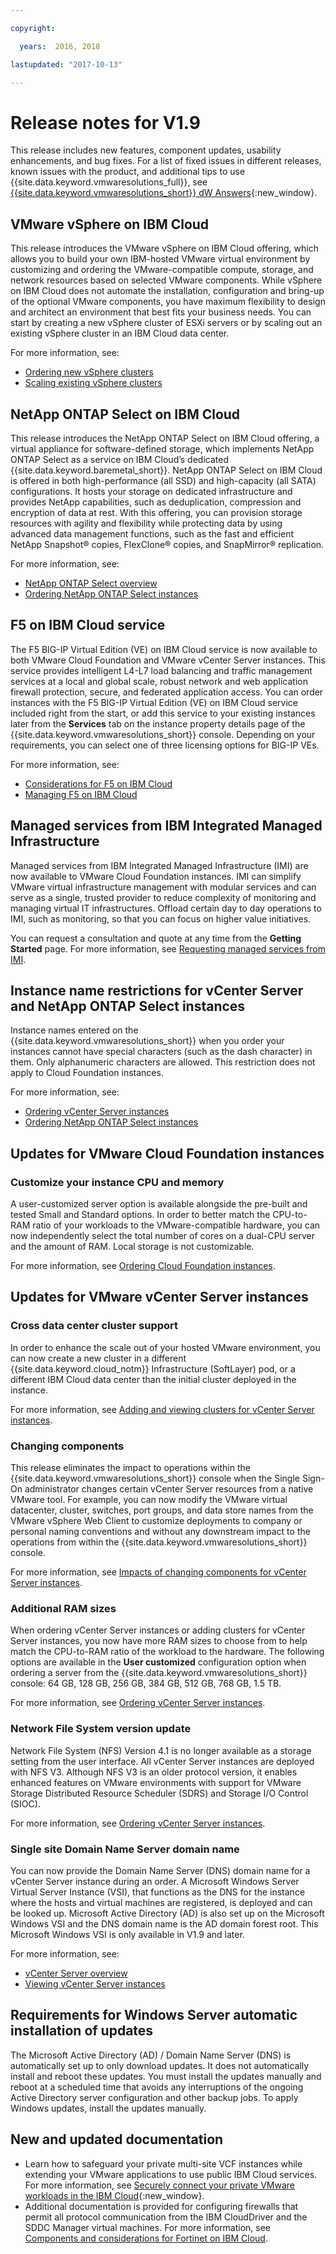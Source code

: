 ```yaml
---

copyright:

  years:  2016, 2018

lastupdated: "2017-10-13"

---
```


# Release notes for V1.9

This release includes new features, component updates, usability enhancements, and bug fixes. For a list of fixed issues in different releases, known issues with the product, and additional tips to use {{site.data.keyword.vmwaresolutions_full}}, see [{{site.data.keyword.vmwaresolutions_short}} dW Answers](https://developer.ibm.com/answers/topics/cloudvmw/){:new_window}.

## VMware vSphere on IBM Cloud

This release introduces the VMware vSphere on IBM Cloud offering, which allows you to build your own IBM-hosted VMware virtual environment by customizing and ordering the VMware-compatible compute, storage, and network resources based on selected VMware components. While vSphere on IBM Cloud does not automate the installation, configuration and bring-up of the optional VMware components, you have maximum flexibility to design and architect an environment that best fits your business needs. You can start by creating a new vSphere cluster of ESXi servers or by scaling out an existing vSphere cluster in an IBM Cloud data center.

For more information, see:
* [Ordering new vSphere clusters](../vsphere/vs_orderinginstances.html)
* [Scaling existing vSphere clusters](../vsphere/vs_scalingexistingclusters.html)

## NetApp ONTAP Select on IBM Cloud

This release introduces the NetApp ONTAP Select on IBM Cloud offering, a virtual appliance for software-defined storage, which implements NetApp ONTAP Select as a service on IBM Cloud’s dedicated {{site.data.keyword.baremetal_short}}. NetApp ONTAP Select on IBM Cloud is offered in both high-performance (all SSD) and high-capacity (all SATA) configurations.
It hosts your storage on dedicated infrastructure and provides NetApp capabilities, such as deduplication, compression and encryption of data at rest. With this offering, you can provision storage resources with agility and flexibility while protecting data by using advanced data management functions, such as the fast and efficient NetApp Snapshot® copies, FlexClone® copies, and SnapMirror® replication.

For more information, see:
* [NetApp ONTAP Select overview](../netapp/np_netappoverview.html)
* [Ordering NetApp ONTAP Select instances](../netapp/np_orderinginstances.html)

## F5 on IBM Cloud service

The F5 BIG-IP Virtual Edition (VE) on IBM Cloud service is now available to both VMware Cloud Foundation and VMware vCenter Server instances. This service provides intelligent L4-L7 load balancing and traffic management services at a local and global scale, robust network and web application firewall protection, secure, and federated application access.
You can order instances with the F5 BIG-IP Virtual Edition (VE) on IBM Cloud service included right from the start, or add this service to your existing instances later from the **Services** tab on the instance property details page of the {{site.data.keyword.vmwaresolutions_short}} console. Depending on your requirements, you can select one of three licensing options for BIG-IP VEs.

For more information, see:
* [Considerations for F5 on IBM Cloud](../services/f5_considerations.html)
* [Managing F5 on IBM Cloud](../services/managing_f5.html)

## Managed services from IBM Integrated Managed Infrastructure

Managed services from IBM Integrated Managed Infrastructure (IMI) are now available to VMware Cloud Foundation instances. IMI can simplify VMware virtual infrastructure management with modular services and can serve as a single, trusted provider to reduce complexity of monitoring and managing virtual IT infrastructures. Offload certain day to day operations to IMI, such as monitoring, so that you can focus on higher value initiatives.

You can request a consultation and quote at any time from the **Getting Started** page.
For more information, see [Requesting managed services from IMI](../services/managing_imi.html#requesting-managed-services-from-imi).

## Instance name restrictions for vCenter Server and NetApp ONTAP Select instances

Instance names entered on the {{site.data.keyword.vmwaresolutions_short}} when you order your instances cannot have special characters (such as the dash character) in them. Only alphanumeric characters are allowed. This restriction does not apply to Cloud Foundation instances.

For more information, see:
* [Ordering vCenter Server instances](../vcenter/vc_orderinginstance.html)
* [Ordering NetApp ONTAP Select instances](../netapp/np_orderinginstances.html)

## Updates for VMware Cloud Foundation instances

### Customize your instance CPU and memory

A user-customized server option is available alongside the pre-built and tested Small and Standard options. In order to better match the CPU-to-RAM ratio of your workloads to the VMware-compatible hardware, you can now independently select the total number of cores on a dual-CPU server and the amount of RAM. Local storage is not customizable.

For more information, see [Ordering Cloud Foundation instances](../sddc/sd_orderinginstance.html).

## Updates for VMware vCenter Server instances

### Cross data center cluster support

In order to enhance the scale out of your hosted VMware environment, you can now create a new cluster in a different {{site.data.keyword.cloud_notm}} Infrastructure (SoftLayer) pod, or a different IBM Cloud data center than the initial cluster deployed in the instance.

For more information, see [Adding and viewing clusters for vCenter Server instances](../vcenter/vc_addingviewingclusters.html).

### Changing components

This release eliminates the impact to operations within the {{site.data.keyword.vmwaresolutions_short}} console when the Single Sign-On administrator changes certain vCenter Server resources from a native VMware tool. For example, you can now modify the VMware virtual datacenter, cluster, switches, port groups, and data store names from the VMware vSphere Web Client to customize deployments to company or personal naming conventions and without any downstream impact to the operations from within the {{site.data.keyword.vmwaresolutions_short}} console.

For more information, see [Impacts of changing components for vCenter Server instances](../vcenter/vcenter_chg_impact.html).

### Additional RAM sizes

When ordering vCenter Server instances or adding clusters for vCenter Server instances, you now have more RAM sizes to choose from to help match the CPU-to-RAM ratio of the workload to the hardware. The following options are available in the **User customized** configuration option when ordering a server from the {{site.data.keyword.vmwaresolutions_short}} console: 64 GB, 128 GB, 256 GB, 384 GB, 512 GB, 768 GB, 1.5 TB.

For more information, see [Ordering vCenter Server instances](../vcenter/vc_orderinginstance.html).

### Network File System version update

Network File System (NFS) Version 4.1 is no longer available as a storage setting from the user interface. All vCenter Server instances are deployed with NFS V3. Although NFS V3 is an older protocol version, it enables enhanced features on VMware environments with support for VMware Storage Distributed Resource Scheduler (SDRS) and Storage I/O Control (SIOC).

For more information, see [Ordering vCenter Server instances](../vcenter/vc_orderinginstance.html).

### Single site Domain Name Server domain name

You can now provide the Domain Name Server (DNS) domain name for a vCenter Server instance during an order. A Microsoft Windows Server Virtual Server Instance (VSI), that functions as the DNS for the instance where the hosts and virtual machines are registered, is deployed and can be looked up. Microsoft Active Directory (AD) is also set up on the Microsoft Windows VSI and the DNS domain name is the AD domain forest root. This Microsoft Windows VSI is only available in V1.9 and later.

For more information, see:
* [vCenter Server overview](../vcenter/vc_vcenterserveroverview.html)
* [Viewing vCenter Server instances](../vcenter/vc_viewinginstances.html)

## Requirements for Windows Server automatic installation of updates

The Microsoft Active Directory (AD) / Domain Name Server (DNS) is automatically set up to only download updates. It does not automatically install and reboot these updates. You must install the updates manually and reboot at a scheduled time that avoids any interruptions of the ongoing Active Directory server configuration and other backup jobs. To apply Windows updates, install the updates manually.

## New and updated documentation

* Learn how to safeguard your private multi-site VCF instances while extending your VMware applications to use public IBM Cloud services. For more information, see [Securely connect your private VMware workloads in the IBM Cloud](https://www.ibm.com/developerworks/library/se-securely-connect-private-vmware-workloads-ibm-cloud/index.html){:new_window}.
* Additional documentation is provided for configuring firewalls that permit all protocol communication from the IBM CloudDriver and the SDDC Manager virtual machines. For more information, see [Components and considerations for Fortinet on IBM Cloud](../services/fsa_considerations.html).
